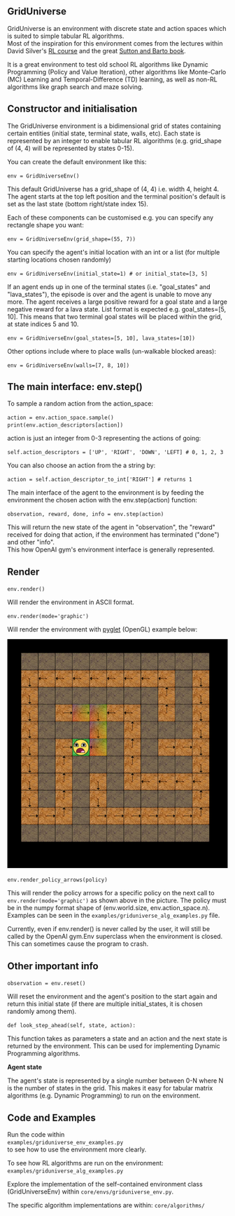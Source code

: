 ## GridUniverse

GridUniverse is an environment with discrete state and action spaces which is suited to simple tabular RL algorithms.  
Most of the inspiration for this environment comes from the lectures within David Silver's 
[RL course](http://www0.cs.ucl.ac.uk/staff/d.silver/web/Teaching.html) and the great [Sutton and Barto book](http://ufal.mff.cuni.cz/~straka/courses/npfl114/2016/sutton-bookdraft2016sep.pdf). 

It is a great environment to test old school RL algorithms like Dynamic Programming (Policy and Value Iteration), 
other algorithms like Monte-Carlo (MC) Learning and Temporal-Difference (TD) learning, as well as non-RL algorithms like graph search and maze solving.

## Constructor and initialisation

The GridUniverse environment is a bidimensional grid of states containing certain entities (initial state, terminal state, walls, etc). 
Each state is represented by an integer to enable tabular RL algorithms (e.g. grid_shape of (4, 4) will be represented by states 0-15).

You can create the default environment like this:

`env = GridUniverseEnv()`

This default GridUniverse has a grid_shape of (4, 4) i.e. width 4, height 4. 
The agent starts at the top left position and the terminal position's default is set as the last state (bottom right/state index 15). 

Each of these components can be customised e.g. you can specify any rectangle shape you want:

`env = GridUniverseEnv(grid_shape=(55, 7))`

You can specify the agent's initial location with an int or a list (for multiple starting locations chosen randomly)

`env = GridUniverseEnv(initial_state=1) # or initial_state=[3, 5]`

If an agent ends up in one of the terminal states (i.e. "goal_states" and "lava_states"), 
the episode is over and the agent is unable to move any more. 
The agent receives a large positive reward for a goal state and a large negative reward for a lava state. 
List format is expected e.g. goal_states=[5, 10]. This means that two terminal goal states 
will be placed within the grid, at state indices 5 and 10.

`env = GridUniverseEnv(goal_states=[5, 10], lava_states=[10])`

Other options include where to place walls (un-walkable blocked areas):

`env = GridUniverseEnv(walls=[7, 8, 10])`

## The main interface: env.step()

To sample a random action from the action_space:

`action = env.action_space.sample()`  
`print(env.action_descriptors[action])`  

action is just an integer from 0-3 representing the actions of going:

`self.action_descriptors = ['UP', 'RIGHT', 'DOWN', 'LEFT] # 0, 1, 2, 3` 

You can also choose an action from the a string by:

`action = self.action_descriptor_to_int['RIGHT'] # returns 1`

The main interface of the agent to the environment is by feeding the environment the chosen action with the env.step(action) function:

`observation, reward, done, info = env.step(action)`  

This will return the new state of the agent in "observation", the "reward" received for doing that action, 
if the environment has terminated ("done") and other "info".  
This how OpenAI gym's environment interface is generally represented.

## Render

`env.render()`

Will render the environment in ASCII format.  

`env.render(mode='graphic')`

Will render the environment with [pyglet](https://bitbucket.org/pyglet/pyglet/wiki/Home) (OpenGL) example below:

![Maze with policy arrows](maze_with_policy_arrows.png)

`env.render_policy_arrows(policy)`

This will render the policy arrows for a specific policy on the next call to `env.render(mode='graphic')` as shown above in the picture.
The policy must be in the numpy format shape of (env.world.size, env.action_space.n). Examples can be seen in the `examples/griduniverse_alg_examples.py` file.

Currently, even if env.render() is never called by the user, it will still be called by the OpenAI gym.Env superclass when the environment is closed. 
This can sometimes cause the program to crash. 

## Other important info

`observation = env.reset()`

Will reset the environment and the agent's position to the start again and return this initial state (if there are multiple initial_states, it is chosen randomly among them). 

`def look_step_ahead(self, state, action):`

This function takes as parameters a state and an action and the next state is returned by the environment. 
This can be used for implementing Dynamic Programming algorithms.

**Agent state**

The agent's state is represented by a single number between 0-N where N is the number of states in the grid.
This makes it easy for tabular matrix algorithms (e.g. Dynamic Programming) to run on the environment.

## Code and Examples

Run the code within  
`examples/griduniverse_env_examples.py`  
to see how to use the environment more clearly.  

To see how RL algorithms are run on the environment: 
`examples/griduniverse_alg_examples.py`

Explore the implementation of the self-contained environment class (GridUniverseEnv) within `core/envs/griduniverse_env.py`.

The specific algorithm implementations are within: `core/algorithms/`
